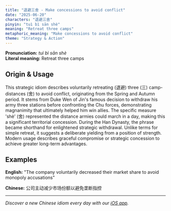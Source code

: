 ```yaml
---
title: "退避三舍 - Make concessions to avoid conflict"
date: "2025-06-20"
characters: "退避三舍"
pinyin: "tuì bì sān shè"
meaning: "Retreat three camps"
metaphoric_meaning: "Make concessions to avoid conflict"
theme: "Strategy & Action"
---
```


**Pronunciation:** *tuì bì sān shè*  
**Literal meaning:** Retreat three camps

## Origin & Usage

This strategic idiom describes voluntarily retreating (退避) three (三) camp-distances (舍) to avoid conflict, originating from the Spring and Autumn period. It stems from Duke Wen of Jin's famous decision to withdraw his army three stations before confronting the Chu forces, demonstrating magnanimity that ultimately helped him win allies. The specific measure 'shè' (舍) represented the distance armies could march in a day, making this a significant territorial concession. During the Han Dynasty, the phrase became shorthand for enlightened strategic withdrawal. Unlike terms for simple retreat, it suggests a deliberate yielding from a position of strength. Modern usage describes graceful compromise or strategic concession to achieve greater long-term advantages.

## Examples

**English:** "The company voluntarily decreased their market share to avoid monopoly accusations"

**Chinese:** 公司主动减少市场份额以避免垄断指控

---

*Discover a new Chinese idiom every day with our [iOS app](https://apps.apple.com/us/app/daily-chinese-idioms/id6670238264).*

